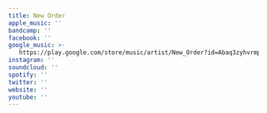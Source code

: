 ```yaml
---
title: New Order
apple_music: ''
bandcamp: ''
facebook: ''
google_music: >-
   https://play.google.com/store/music/artist/New_Order?id=Abaq3zyhvrmpvs62htmzlv6bdna
instagram: ''
soundcloud: ''
spotify: ''
twitter: ''
website: ''
youtube: ''
---
```

